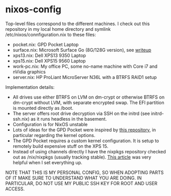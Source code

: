 # nixos-config

Top-level files correspond to the different machines. I check out this repository in my local home directory and symlink /etc/nixos/connfiguration.nix to these files:

- pocket.nix: GPD Pocket Laptop
- surface.nix: Microsoft Surface Go (8G/128G version), see [writeup](https://www.reddit.com/r/SurfaceLinux/comments/b31xxd/nixos_on_the_surface_go/)
- xps13.nix: Dell XPS13 9350 Laptop
- xps15.nix: Dell XPS15 9560 Laptop
- work-pc.nix: My office PC, some no-name machine with Core i7 and nVidia graphics
- server.nix: HP ProLiant MicroServer N36L with a BTRFS RAID1 setup

Implementation details:
- All drives use either BTRFS on LVM on dm-crypt or otherwise BTRFS on dm-crypt without LVM, with separate encrypted swap. The EFI partition is mounted directly as /boot.
- The server offers root drive decryption via SSH on the initrd (see initrd-ssh.nix) as it runs headless in the basement.
- Configuration is for NixOS unstable
- Lots of ideas for the GPD Pocket were inspired by [this repository](https://github.com/andir/nixos-gpd-pocket), in particular regarding the kernel options.
- The GPD Pocket requires a custom kernel configuration. It is setup to remotely build expensive stuff on the XPS 15.
- Instead of using channels directly I have the nixpkgs repository checked out as /nix/nixpkgs (usually tracking stable). [This article](https://matrix.ai/blog/intro-to-nix-channels-and-reproducible-nixos-environment/) was very helpful when I set everything up.

NOTE THAT THIS IS MY PERSONAL CONFIG, SO WHEN ADOPTING PARTS OF IT MAKE SURE TO UNDERSTAND WHAT YOU ARE DOING. IN PARTICULAR, DO NOT USE MY PUBLIC SSH KEY FOR ROOT AND USER ACCESS.
